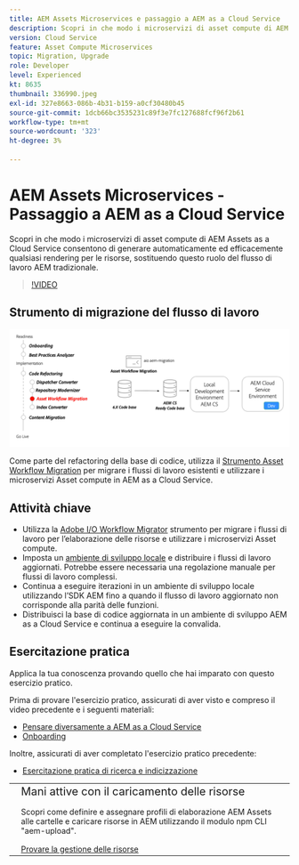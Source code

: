 ```yaml
---
title: AEM Assets Microservices e passaggio a AEM as a Cloud Service
description: Scopri in che modo i microservizi di asset compute di AEM Assets as a Cloud Service consentono di generare automaticamente ed efficacemente qualsiasi rendering per le risorse, sostituendo questo ruolo del flusso di lavoro AEM tradizionale.
version: Cloud Service
feature: Asset Compute Microservices
topic: Migration, Upgrade
role: Developer
level: Experienced
kt: 8635
thumbnail: 336990.jpeg
exl-id: 327e8663-086b-4b31-b159-a0cf30480b45
source-git-commit: 1dcb66bc3535231c89f3e7fc127688fcf96f2b61
workflow-type: tm+mt
source-wordcount: '323'
ht-degree: 3%

---
```


# AEM Assets Microservices - Passaggio a AEM as a Cloud Service

Scopri in che modo i microservizi di asset compute di AEM Assets as a Cloud Service consentono di generare automaticamente ed efficacemente qualsiasi rendering per le risorse, sostituendo questo ruolo del flusso di lavoro AEM tradizionale.

>[!VIDEO](https://video.tv.adobe.com/v/336990/?quality=12&learn=on)

## Strumento di migrazione del flusso di lavoro

![Strumento Asset Workflow Migration (Migrazione flussi di lavoro per risorse) ](./assets/asset-workflow-migration.png)

Come parte del refactoring della base di codice, utilizza il [Strumento Asset Workflow Migration](https://experienceleague.adobe.com/docs/experience-manager-cloud-service/moving/refactoring-tools/asset-workflow-migration-tool.html) per migrare i flussi di lavoro esistenti e utilizzare i microservizi Asset compute in AEM as a Cloud Service.

## Attività chiave

+ Utilizza la [Adobe I/O Workflow Migrator](https://github.com/adobe/aio-cli-plugin-aem-cloud-service-migration#command-aio-aem-migrationworkflow-migrator) strumento per migrare i flussi di lavoro per l’elaborazione delle risorse e utilizzare i microservizi Asset compute.
+ Imposta un [ambiente di sviluppo locale](https://experienceleague.adobe.com/docs/experience-manager-learn/cloud-service/local-development-environment-set-up/overview.html?lang=it) e distribuire i flussi di lavoro aggiornati. Potrebbe essere necessaria una regolazione manuale per flussi di lavoro complessi.
+ Continua a eseguire iterazioni in un ambiente di sviluppo locale utilizzando l’SDK AEM fino a quando il flusso di lavoro aggiornato non corrisponde alla parità delle funzioni.
+ Distribuisci la base di codice aggiornata in un ambiente di sviluppo AEM as a Cloud Service e continua a eseguire la convalida.

## Esercitazione pratica

Applica la tua conoscenza provando quello che hai imparato con questo esercizio pratico.

Prima di provare l&#39;esercizio pratico, assicurati di aver visto e compreso il video precedente e i seguenti materiali:

+ [Pensare diversamente a AEM as a Cloud Service](./introduction.md)
+ [Onboarding](./onboarding.md)

Inoltre, assicurati di aver completato l&#39;esercizio pratico precedente:

+ [Esercitazione pratica di ricerca e indicizzazione](./search-and-indexing.md#hands-on-exercise)

<table style="border-width:0">
    <tr>
        <td style="width:150px">
            <a  rel="noreferrer"
                target="_blank"
                href="https://github.com/adobe/aem-cloud-engineering-video-series-exercises/tree/session8-assets#cloud-acceleration-bootcamp---session-8-assets-and-microservices"><img alt="Esercitazione pratica dell’archivio GitHub" src="./assets/github.png"/>
            </a>        
        </td>
        <td style="width:100%;margin-bottom:1rem;">
            <div style="font-size:1.25rem;font-weight:400;">Mani attive con il caricamento delle risorse</div>
            <p style="margin:1rem 0">
                Scopri come definire e assegnare profili di elaborazione AEM Assets alle cartelle e caricare risorse in AEM utilizzando il modulo npm CLI "aem-upload".
            </p>
            <a  rel="noreferrer"
                target="_blank"
                href="https://github.com/adobe/aem-cloud-engineering-video-series-exercises/tree/session8-assets#cloud-acceleration-bootcamp---session-8-assets-and-microservices" class="spectrum-Button spectrum-Button--primary spectrum-Button--sizeM">
                <span class="spectrum-Button-label has-no-wrap has-text-weight-bold">Provare la gestione delle risorse</span>
            </a>
        </td>
    </tr>
</table>
